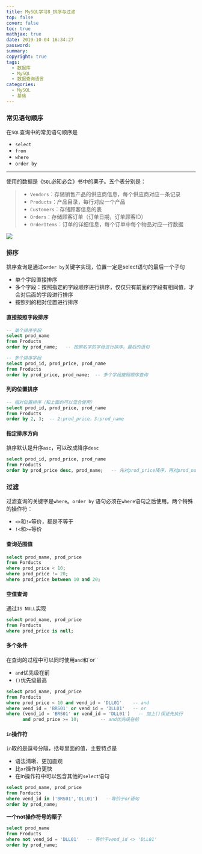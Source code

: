 ```yaml
---
title: MySQL学习8_排序与过滤
top: false
cover: false
toc: true
mathjax: true
date: 2019-10-04 16:34:27
password:
summary:
copyright: true
tags:
  - 数据库
  - MySQL
  - 数据查询语言
categories:
  - MySQL
  - 基础
---
```


### 常见语句顺序

在`SQL`查询中的常见语句顺序是

- `select`
- `from`
- `where`
- `order by`

------

使用的数据是《`SQL`必知必会》书中的栗子。五个表分别是：

> - `Vendors`：存储销售产品的供应商信息，每个供应商对应一条记录
> - `Products`：产品目录，每行对应一个产品
> - `Customers`：存储顾客信息的表
> - `Orders`：存储顾客订单（订单日期，订单顾客ID）
> - `OrderItems`：订单的详细信息，每个订单中每个物品对应一行数据

<!--MORE-->

![](https://s2.ax1x.com/2019/10/04/uDsgOO.md.jpg)

### 排序

排序查询是通过`order by`关键字实现，位置一定是select语句的最后一个子句

- 单个字段直接排序
- 多个字段：按照指定的字段顺序进行排序，仅仅只有前面的字段有相同值，才会对后面的字段进行排序
- 按照列的相对位置进行排序

#### 直接按照字段排序

```sql
-- 单个排序字段
select prod_name 
from Products
order by prod_name;   -- 按照名字的字母进行排序，最后的语句

-- 多个排序字段
select prod_id, prod_price, prod_name
from Products
order by prod_price, prod_name;  -- 多个字段按照顺序查询
```

#### 列的位置排序

```sql
-- 相对位置排序（和上面的可以混合使用）
select prod_id, prod_price, prod_name
from Products
order by 2, 3;  -- 2:prod_price，3:prod_name
```

#### 指定排序方向

排序默认是升序`asc`，可以改成降序`desc`

```sql
select prod_id, prod_price, prod_name
from Products
order by prod_price desc, prod_name;   -- 先对prod_price降序，再对prod_name升序
```



### 过滤

过滤查询的关键字是`where`。`order by` 语句必须在`where`语句之后使用。两个特殊的操作符：

- `<>`和`!=`等价，都是不等于
- `!<`和`>=`等价

#### 查询范围值

```sql
select prod_name, prod_price 
from Porducts
where prod_price < 10;
where prod_price != 20;
where prod_price between 10 and 20;
```

#### 空值查询

通过`IS NULL`实现

```sql
select prod_name, prod_price 
from Porducts
where prod_price is null;
```

#### 多个条件

在查询的过程中可以同时使用`and`和`or``

- `and`优先级在前
- `()`优先级最高

```sql
select prod_name, prod_price 
from Porducts
where prod_price < 10 and vend_id = 'DLL01'    -- and
where vend_id = 'BRS01' or vend_id = 'DLL01'   -- or
where (vend_id = 'BRS01' or vend_id = 'DLL01')   -- 加上()保证先执行  
      and prod_price >= 10;        -- and优先级在前
```

#### `in`操作符

`in`取的是逗号分隔，括号里面的值，主要特点是

- 语法清晰、更加直观
- 比`or`操作符更快
- 在in操作符中可以包含其他的`select`语句

```sql
select prod_name, prod_price 
from Porducts
where vend_id in ('BRS01','DLL01')   --等价于or语句
order by prod_name;    
```

**一个not操作符号的栗子**

```sql
select prod_name
from Products
where not vend_id = 'DLL01'   -- 等价于vend_id <> 'DLL01'
order by prod_name;
```

